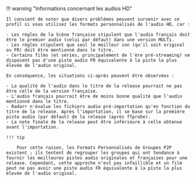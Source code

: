 <!-- markdownlint-disable MD041-->
!!! warning "Informations concernant les audios HD"

    Il convient de noter que divers problèmes peuvent survenir avec ce profil si vous utilisez les formats personnalisés de l'audio HD, car :

    - Les règles de la Scène française stipulent que l'audio français doit être le premier audio (celui par défaut) dans une version MULTi.
    - Les règles stipulent que seul le meilleur son (qu'il soit original ou FR) doit être mentionné dans le titre.
    - Certains films (et séries, principalement de l'ère pré-streaming) ne disposent pas d'une piste audio FR équivalente à la piste la plus élevée de l'audio original.

    En conséquence, les situations ci-après peuvent être observées :

    - La qualité de l'audio dans le titre de la release pourrait ne pas être celle de la version française.
    - L'audio français pourrait être de moins bonne qualité que l'audio mentionné dans le titre.
    - Radarr n'évalue les fichiers audio pré-importation qu'en fonction du titre de la release. Après l'importation, il se base sur la première piste audio (par défaut) de la release (après ffprobe).
    - La note finale de la release peut être inférieure à celle obtenue avant l'importation.

    !!! tip

        Pour cette raison, les Formats Personnalisés de Groupes P2P existent ; ils tentent de regrouper les groupes qui ont tendance à fournir les meilleures pistes audio originales et françaises pour une release. Cependant, cette approche n'est pas infaillible et un film peut ne pas avoir une piste audio FR équivalente à la piste la plus élevée de l'audio original.
<!-- markdownlint-enable MD041-->
